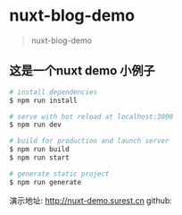 # nuxt-blog-demo

> nuxt-blog-demo

## 这是一个nuxt demo 小例子

``` bash
# install dependencies
$ npm run install

# serve with hot reload at localhost:3000
$ npm run dev

# build for production and launch server
$ npm run build
$ npm run start

# generate static project
$ npm run generate
```

演示地址: 
http://nuxt-demo.surest.cn
github: 
